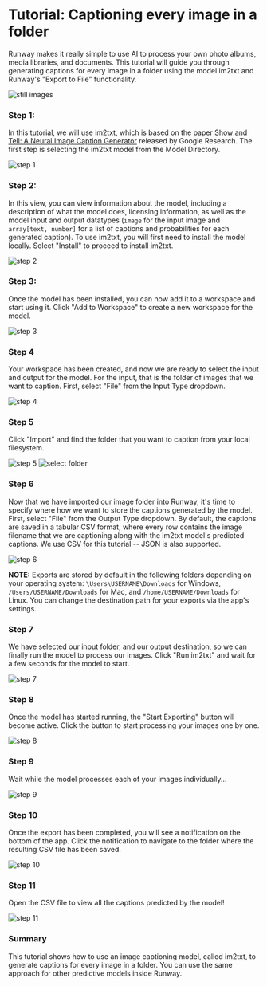 # Tutorial: Captioning every image in a folder

Runway makes it really simple to use AI to process your own photo albums, media libraries, and documents. This tutorial will guide you through generating captions for every image in a folder using the model im2txt and Runway's "Export to File" functionality.

![still images](https://runway.nyc3.cdn.digitaloceanspaces.com/documentation/tutorial_im2txt_medialibrary/0_dataset.png)

### Step 1: 

In this tutorial, we will use im2txt, which is based on the paper [Show and Tell: A Neural Image Caption Generator](https://arxiv.org/pdf/1411.4555.pdf) released by Google Research. The first step is selecting the im2txt model from the Model Directory.

![step 1](https://runway.nyc3.cdn.digitaloceanspaces.com/documentation/tutorial_im2txt_medialibrary/1_select_im2txt.png)

### Step 2:

In this view, you can view information about the model, including a description of what the model does, licensing information, as well as the model input and output datatypes (`image` for the input image and `array[text, number]` for a list of captions and probabilities for each generated caption). To use im2txt, you will first need to install the model locally. Select "Install" to proceed to install im2txt.

![step 2](https://runway.nyc3.cdn.digitaloceanspaces.com/documentation/tutorial_im2txt_medialibrary/2_install_im2txt.png)

### Step 3:

Once the model has been installed, you can now add it to a workspace and start using it. Click "Add to Workspace" to create a new workspace for the model.

![step 3](https://runway.nyc3.cdn.digitaloceanspaces.com/documentation/tutorial_im2txt_medialibrary/4_add_to_workspace.png)

### Step 4

Your workspace has been created, and now we are ready to select the input and output for the model. For the input, that is the folder of images that we want to caption. First, select "File" from the Input Type dropdown.

![step 4](https://runway.nyc3.cdn.digitaloceanspaces.com/documentation/tutorial_im2txt_medialibrary/6_select_file_input.png)

### Step 5

Click "Import" and find the folder that you want to caption from your local filesystem.

![step 5](https://runway.nyc3.cdn.digitaloceanspaces.com/documentation/tutorial_im2txt_medialibrary/7_click_import.png)
![select folder](https://runway.nyc3.cdn.digitaloceanspaces.com/documentation/tutorial_im2txt_medialibrary/8_select_folder.png)

### Step 6

Now that we have imported our image folder into Runway, it's time to specify where how we want to store the captions generated by the model. First, select "File" from the Output Type dropdown. By default, the captions are saved in a tabular CSV format, where every row contains the image filename that we are captioning along with the im2txt model's predicted captions. We use CSV for this tutorial -- JSON is also supported.

![step 6](https://runway.nyc3.cdn.digitaloceanspaces.com/documentation/tutorial_im2txt_medialibrary/9_select_file_output.png)

<p class="note"><b>NOTE:</b> Exports are stored by default in the following folders depending on your operating system: <code>\Users\USERNAME\Downloads</code> for Windows, <code>/Users/USERNAME/Downloads</code> for Mac, and <code>/home/USERNAME/Downloads</code> for Linux. You can change the destination path for your exports via the app's settings.

</p>

### Step 7

We have selected our input folder, and our output destination, so we can finally run the model to process our images. Click "Run im2txt" and wait for a few seconds for the model to start.

![step 7](https://runway.nyc3.cdn.digitaloceanspaces.com/documentation/tutorial_im2txt_medialibrary/10_run_model.png)

### Step 8

Once the model has started running, the "Start Exporting" button will become active. Click the button to start processing your images one by one.

![step 8](https://runway.nyc3.cdn.digitaloceanspaces.com/documentation/tutorial_im2txt_medialibrary/11_start_exporting.png)

### Step 9

Wait while the model processes each of your images individually...

![step 9](https://runway.nyc3.cdn.digitaloceanspaces.com/documentation/tutorial_im2txt_medialibrary/12_export_in_progress.png)

### Step 10

Once the export has been completed, you will see a notification on the bottom of the app. Click the notification to navigate to the folder where the resulting CSV file has been saved.

![step 10](https://runway.nyc3.cdn.digitaloceanspaces.com/documentation/tutorial_im2txt_medialibrary/13_export_completed.png)

### Step 11

Open the CSV file to view all the captions predicted by the model!

![step 11](https://runway.nyc3.cdn.digitaloceanspaces.com/documentation/tutorial_im2txt_medialibrary/14_csv_result.png)

### Summary

This tutorial shows how to use an image captioning model, called im2txt, to generate captions for every image in a folder. You can use the same approach for other predictive models inside Runway.